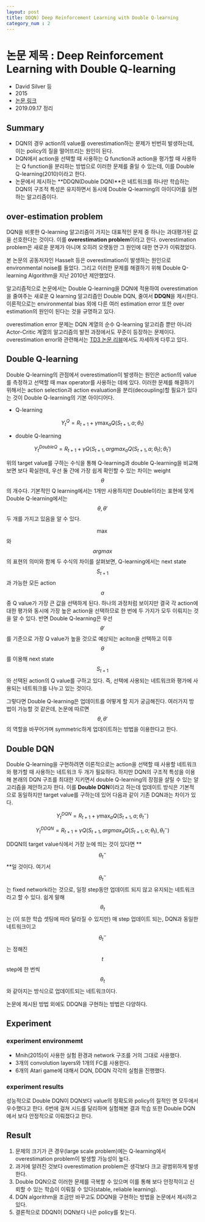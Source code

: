 ```yaml
---
layout: post
title: DDQN) Deep Reinforcement Learning with Double Q-learning
category_num : 2
---
```


# 논문 제목 : Deep Reinforcement Learning with Double Q-learning

- David Silver 등
- 2015
- [논문 링크](<https://arxiv.org/abs/1509.06461>)
- 2019.09.17 정리

## Summary

- DQN의 경우 action의 value를 overestimation하는 문제가 빈번히 발생하는데, 이는 policy의 질을 떨어뜨리는 원인이 된다.
- DQN에서 action을 선택할 때 사용하는 Q function과 action을 평가할 때 사용하는 Q function을 분리하는 방법으로 이러한 문제를 줄일 수 있는데, 이를 Double Q-learning(2010)이라고 한다.
- 논문에서 제시하는 **DDQN(Double DQN)**은 네트워크를 하나만 학습하는 DQN의 구조적 특성은 유지하면서 동시에 Double Q-learning의 아이디어를 실현하는 알고리즘이다.

## over-estimation problem

DQN을 비롯한 Q-learning 알고리즘이 가지는 대표적인 문제 중 하나는 과대평가된 값을 선호한다는 것이다. 이를 **overestimation problem**이라고 한다. overestimation problem은 새로운 문제가 아니며 오히려 오랫동안 그 원인에 대한 연구가 이뤄졌었다.

본 논문의 공동저자인 Hasselt 등은 overestimation이 발생하는 원인으로 environmental noise를 들었다. 그리고 이러한 문제를 해결하기 위해 Double Q-learning Algorithm을 지난 2010년 제안했었다.

알고리즘적으로 논문에서는 Double Q-learning을 DQN에 적용하여 overestimation을 줄여주는 새로운 Q learning 알고리즘인 Double DQN, 줄여서 **DDQN**을 제시한다. 이론적으로는 environmental bias 외에 다른 여러 estimation error 또한 over estimation의 원인이 된다는 것을 규명하고 있다.

overestimation error 문제는 DQN 계열의 순수 Q-learning 알고리즘 뿐만 아니라 Actor-Critic 계열의 알고리즘의 발전 과정에서도 꾸준이 등장하는 문제이다. overestimation error와 관련해서는 [TD3 논문 리뷰](<https://enfow.github.io/paper-review/reinforcement-learning/actor-critic/2019/11/07/TD3-Addressing-Function-Approximation-Error-in-Actor-Critic-Methods/>)에서도 자세하게 다루고 있다.

## Double Q-learning

Double Q-learning의 관점에서 overestimation이 발생하는 원인은 action의 value를 측정하고 선택할 때 max operator를 사용하는 데에 있다. 이러한 문제를 해결하기 위해서는 action selection과 action evaluation을 분리(decoupling)할 필요가 있다는 것이 Double Q-learning의 기본 아이디어다.

- Q-learning

$$Y_t^Q = R_{t+1} + \gamma \max_a Q(S_{t+1}, a; \theta_t)$$

- double Q-learning

$$Y_t^{DoubleQ} = R_{t+1} + \gamma Q(S_{t+1}, argmax_aQ(S_{t+1}, a;\theta_t); \theta_t')$$

위의 target value를 구하는 수식을 통해 Q-learning과 double Q-learning을 비교해보면 보다 확실한데, 우선 둘 간에 가장 쉽게 확인할 수 있는 차이는 weight $$\theta$$의 개수다. 기본적인 Q learning에서는 1개만 사용하지만 Double이라는 표현에 맞게 Double Q-learning에서는 $$\theta, \theta'$$ 두 개를 가지고 있음을 알 수 있다.

$$\max$$와 $$argmax$$의 표현의 의미와 함께 두 수식의 차이를 살펴보면, Q-learning에서는 next state $$S_{t+1}$$ 과 가능한 모든 action $$a$$ 중 Q value가 가장 큰 값을 선택하게 된다. 하나의 과정처럼 보이지만 결국 각 action에 대한 평가와 동시에 가장 높은 action을 선택하므로 한 번에 두 가지가 모두 이뤄지는 것을 알 수 있다. 반면 Double Q-learning은 우선 $$\theta'$$를 기준으로 가장 Q value가 높을 것으로 예상되는 aciton을 선택하고 이후 $$\theta$$를 이용해 next state $$S_{t+1}$$와 선택된 action의 Q value를 구하고 있다. 즉, 선택에 사용되는 네트워크와 평가에 사용되는 네트워크를 나누고 있는 것이다.

그렇다면 Double Q-learning은 업데이트를 어떻게 할 지가 궁금해진다. 여러가지 방법이 가능할 것 같은데, 논문에 따르면 $$\theta, \theta'$$ 의 역할을 바꾸어가며 symmetric하게 업데이트하는 방법을 이용한다고 한다.

## Double DQN

Double Q-learning을 구현하려면 이론적으로는 action을 선택할 때 사용할 네트워크와 평가할 때 사용하는 네트워크 두 개가 필요하다. 하지만 DQN의 구조적 특성을 이용해 본래의 DQN 구조를 최대한 지키면서 double Q-learning의 장점을 살릴 수 있는 알고리즘을 제안하고자 한다. 이를 **Double DQN**이라고 하는데 업데이트 방식은 기본적으로 동일하지만 target value를 구하는데 있어 다음과 같이 기존 DQN과는 차이가 있다.

$$Y_t^{DQN} = R_{t+1}+\gamma \max_a Q(S_{t+1}, a; \theta_t^-)$$

$$Y_t^{DDQN} = R_{t+1}+\gamma Q (S_{t+1}, argmax_a Q(S_{t+1}, a; \theta_t), \theta_t^-)$$

DDQN의 target value식에서 가장 눈에 띄는 것이 있다면 **$$\theta_t^-$$**일 것이다. 여기서 $$\theta_t^-$$는 fixed network라는 것으로, 일정 step동안 업데이트 되지 않고 유지되는 네트워크라고 할 수 있다. 쉽게 말해 $$\theta_t$$는 (이 또한 학습 셋팅에 따라 달라질 수 있지만) 매 step 업데이트 되는, DQN과 동일한 네트워크이고 $$\theta_t^-$$는 정해진 $$t$$ step에 한 번씩 $$\theta_t$$와 같아지는 방식으로 업데이트되는 네트워크이다.

논문에 제시된 방법 외에도 DDQN을 구현하는 방법은 다양하다.

## Experiment

### experiment environmemt

- Mnih(2015)이 사용한 실험 환경과 network 구조를 거의 그대로 사용했다.
- 3개의 convolution layers와 1개의 FC를 사용한다.
- 6개의 Atari game에 대해서 DQN, DDQN 각각의 실험을 진행했다.

### experiment results

성능적으로 Double DQN이 DQN보다 value의 정확도와 policy의 질적인 면 모두에서 우수했다고 한다. 6번에 걸쳐 시드를 달리하며 실험해본 결과 학습 또한 Double DQN에서 보다 안정적으로 이뤄졌다고 한다.

## Result

1. 문제의 크기가 큰 경우(large scale problem)에는 Q-learning에서 overestimation problem이 발생할 가능성이 높다.
2. 과거에 알려진 것보다 overestimation problem은 생각보다 크고 광범위하게 발생한다.
3. Double DQN으로 이러한 문제를 극복할 수 있으며 이를 통해 보다 안정적이고 신뢰할 수 있는 학습이 이뤄질 수 있다(stable, reliable learning).
4. DQN algorithm을 조금만 바꾸고도 DDQN을 구현하는 방법을 논문에서 제시하고 있다.
5. 결론적으로 DDQN이 DQN보다 나은 policy를 찾는다.
